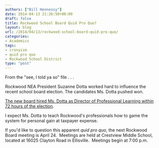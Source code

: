 ```yaml
---
authors: ["Bill Hennessy"]
date: 2014-04-13 21:26:50+00:00
draft: false
title: Rockwood School Board Quid Pro Quo?
layout: blog
url: /2014/04/13/rockwood-school-board-quid-pro-quo/
categories:
- Academics
tags:
- cronyism
- quid pro quo
- Rockwood School District
type: "post"
---
```


From the "see, I told ya so" file . . .

Rockwood NEA President Suzanne Dotta worked hard to influence the recent school board election. The candidates Ms. Dotta pushed won.

[The new board hired Ms. Dotta as Director of Professional Learning within 72 hours of the election](https://www.rockwood.k12.mo.us/news/Pages/041114Rockwood-Hires-New-Administrators-.aspx).

I expect Ms. Dotta to teach Rockwood's professionals how to game the system for personal gain at taxpayer expense.

If you'd like to question this apparent _quid pro quo_, the next Rockwood Board meeting is April 24.  Meetings are held at Crestview Middle School, located at 16025 Clayton Road in Ellisville.  Meetings begin at 7:00 p.m.
